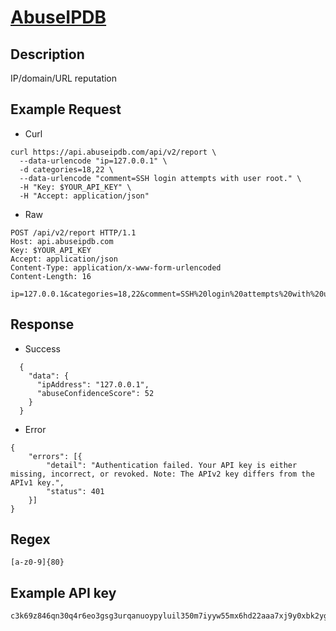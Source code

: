 # [AbuseIPDB](https://docs.abuseipdb.com/)

## __Description__
IP/domain/URL reputation

## __Example Request__
* Curl
```
curl https://api.abuseipdb.com/api/v2/report \
  --data-urlencode "ip=127.0.0.1" \
  -d categories=18,22 \
  --data-urlencode "comment=SSH login attempts with user root." \
  -H "Key: $YOUR_API_KEY" \
  -H "Accept: application/json"
```

* Raw
```
POST /api/v2/report HTTP/1.1
Host: api.abuseipdb.com
Key: $YOUR_API_KEY
Accept: application/json
Content-Type: application/x-www-form-urlencoded
Content-Length: 16

ip=127.0.0.1&categories=18,22&comment=SSH%20login%20attempts%20with%20user%20root.
```

## __Response__
* Success
```
  {
    "data": {
      "ipAddress": "127.0.0.1",
      "abuseConfidenceScore": 52
    }
  }
```
* Error
```
{
    "errors": [{
        "detail": "Authentication failed. Your API key is either missing, incorrect, or revoked. Note: The APIv2 key differs from the APIv1 key.",
        "status": 401
    }]
}
```

## __Regex__
```
[a-z0-9]{80}
```

## __Example API key__
```
c3k69z846qn30q4r6eo3gsg3urqanuoypyluil350m7iyyw55mx6hd22aaa7xj9y0xbk2ygtrcxuzbh8
```